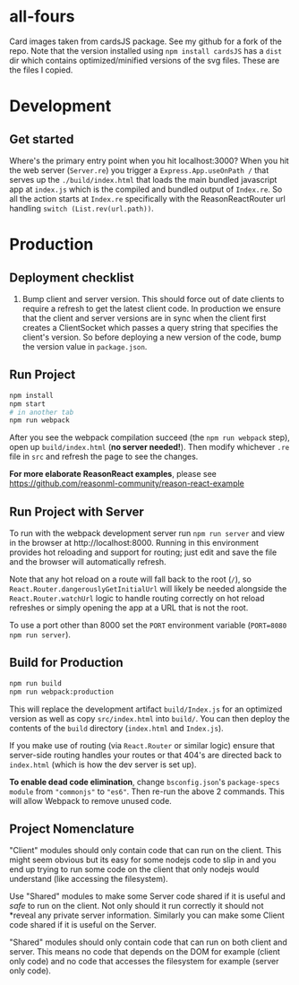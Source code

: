 # all-fours

Card images taken from cardsJS package. See my github for a fork of the repo.
Note that the version installed using `npm install cardsJS` has a `dist` dir
which contains optimized/minified versions of the svg files. These are the
files I copied.

# Development

## Get started
Where's the primary entry point when you hit localhost:3000?
When you hit the web server (`Server.re`) you trigger a `Express.App.useOnPath /` that serves up the `./build/index.html` that loads the main bundled javascript app at `index.js` which is the compiled and bundled output of `Index.re`.
So all the action starts at `Index.re` specifically with the ReasonReactRouter url handling `switch (List.rev(url.path))`.


# Production
## Deployment checklist
1. Bump client and server version. This should force out of date clients to require a refresh to get the latest client code.
In production we ensure that the client and server versions are in sync when the client first creates a ClientSocket which passes a query string that specifies the client's version.
So before deploying a new version of the code, bump the version value in `package.json`.

## Run Project

```sh
npm install
npm start
# in another tab
npm run webpack
```

After you see the webpack compilation succeed (the `npm run webpack` step), open up `build/index.html` (**no server needed!**). Then modify whichever `.re` file in `src` and refresh the page to see the changes.

**For more elaborate ReasonReact examples**, please see https://github.com/reasonml-community/reason-react-example

## Run Project with Server

To run with the webpack development server run `npm run server` and view in the browser at http://localhost:8000. Running in this environment provides hot reloading and support for routing; just edit and save the file and the browser will automatically refresh.

Note that any hot reload on a route will fall back to the root (`/`), so `React.Router.dangerouslyGetInitialUrl` will likely be needed alongside the `React.Router.watchUrl` logic to handle routing correctly on hot reload refreshes or simply opening the app at a URL that is not the root.

To use a port other than 8000 set the `PORT` environment variable (`PORT=8080 npm run server`).

## Build for Production

```sh
npm run build
npm run webpack:production
```

This will replace the development artifact `build/Index.js` for an optimized version as well as copy `src/index.html` into `build/`. You can then deploy the contents of the `build` directory (`index.html` and `Index.js`).

If you make use of routing (via `React.Router` or similar logic) ensure that server-side routing handles your routes or that 404's are directed back to `index.html` (which is how the dev server is set up).

**To enable dead code elimination**, change `bsconfig.json`'s `package-specs` `module` from `"commonjs"` to `"es6"`. Then re-run the above 2 commands. This will allow Webpack to remove unused code.

## Project Nomenclature
"Client" modules should only contain code that can run on the client. This
might seem obvious but its easy for some nodejs code to slip in and you end
up trying to run some code on the client that only nodejs would understand
(like accessing the filesystem).

Use "Shared" modules to make some Server code shared if it is useful and
*safe* to run on the client. Not only should it run correctly it should not
*reveal any private server information.
Similarly you can make some Client code shared if it is useful on the Server.

"Shared" modules should only contain code that can run on both client and
server. This means no code that depends on the DOM for example (client only
code) and no code that accesses the filesystem for example (server only
code).

